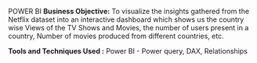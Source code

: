 POWER BI
**Business Objective:** To visualize the insights gathered from the
Netflix dataset into an interactive dashboard which shows us the
country wise Views of the TV Shows and Movies, the number of
users present in a country, Number of movies produced from
different countries, etc.

**Tools and Techniques Used :** Power BI - Power query, DAX, Relationships
